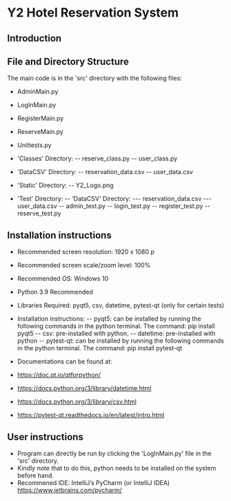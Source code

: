 # Y2 Hotel Reservation System

## Introduction

## File and Directory Structure

The main code is in the 'src' directory with the following files:
- AdminMain.py
- LogInMain.py
- RegisterMain.py
- ReserveMain.py
- Unittests.py

- 'Classes' Directory:
-- reserve_class.py
-- user_class.py

- 'DataCSV' Directory:
-- reservation_data.csv
-- user_data.csv

- 'Static' Directory:
-- Y2_Logo.png

- 'Test' Directory:
-- 'DataCSV' Directory:
--- reservation_data.csv
--- user_data.csv
-- admin_test.py
-- login_test.py
-- register_test.py
-- reserve_test.py


## Installation instructions

 - Recommended screen resolution: 1920 x 1080 p
 - Recommended screen scale/zoom level: 100%
 - Recommended OS: Windows 10
 - Python 3.9 Recommended
 - Libraries Required: pyqt5, csv, datetime, pytest-qt (only for certain tests)
 
 - Installation instructions:
 -- pyqt5: can be installed by running the following commands in the python terminal. The command: 
 pip install pyqt5
 -- csv: pre-installed with python.
 -- datetime: pre-installed with python
 -- pytest-qt: can be installed by running the following commands in the python terminal. The command: 
 pip install pytest-qt

 - Documentations can be found at:
 - https://doc.qt.io/qtforpython/ 
 - https://docs.python.org/3/library/datetime.html 
 - https://docs.python.org/3/library/csv.html 
 - https://pytest-qt.readthedocs.io/en/latest/intro.html

## User instructions

 - Program can directly be run by clicking the 'LogInMain.py' file in the 'src' directory.
 - Kindly note that to do this, python needs to be installed on the system before hand.
 - Recommened IDE: IntelliJ’s PyCharm (or IntelliJ IDEA) https://www.jetbrains.com/pycharm/
